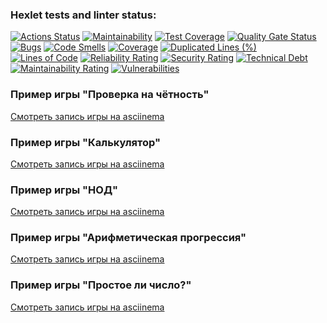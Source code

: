 ### Hexlet tests and linter status:
[![Actions Status](https://github.com/Edmon86/frontend-project-44/actions/workflows/hexlet-check.yml/badge.svg)](https://github.com/Edmon86/frontend-project-44/actions)
[![Maintainability](https://api.codeclimate.com/v1/badges/3586ef4e66996dc20e98/maintainability)](https://codeclimate.com/github/Edmon86/frontend-project-44/maintainability)
[![Test Coverage](https://api.codeclimate.com/v1/badges/3586ef4e66996dc20e98/test_coverage)](https://codeclimate.com/github/Edmon86/frontend-project-44/test_coverage)
[![Quality Gate Status](https://sonarcloud.io/api/project_badges/measure?project=Edmon86_frontend-project-44&metric=alert_status)](https://sonarcloud.io/summary/new_code?id=Edmon86_frontend-project-44)
[![Bugs](https://sonarcloud.io/api/project_badges/measure?project=Edmon86_frontend-project-44&metric=bugs)](https://sonarcloud.io/summary/new_code?id=Edmon86_frontend-project-44)
[![Code Smells](https://sonarcloud.io/api/project_badges/measure?project=Edmon86_frontend-project-44&metric=code_smells)](https://sonarcloud.io/summary/new_code?id=Edmon86_frontend-project-44)
[![Coverage](https://sonarcloud.io/api/project_badges/measure?project=Edmon86_frontend-project-44&metric=coverage)](https://sonarcloud.io/summary/new_code?id=Edmon86_frontend-project-44)
[![Duplicated Lines (%)](https://sonarcloud.io/api/project_badges/measure?project=Edmon86_frontend-project-44&metric=duplicated_lines_density)](https://sonarcloud.io/summary/new_code?id=Edmon86_frontend-project-44)
[![Lines of Code](https://sonarcloud.io/api/project_badges/measure?project=Edmon86_frontend-project-44&metric=ncloc)](https://sonarcloud.io/summary/new_code?id=Edmon86_frontend-project-44)
[![Reliability Rating](https://sonarcloud.io/api/project_badges/measure?project=Edmon86_frontend-project-44&metric=reliability_rating)](https://sonarcloud.io/summary/new_code?id=Edmon86_frontend-project-44)
[![Security Rating](https://sonarcloud.io/api/project_badges/measure?project=Edmon86_frontend-project-44&metric=security_rating)](https://sonarcloud.io/summary/new_code?id=Edmon86_frontend-project-44)
[![Technical Debt](https://sonarcloud.io/api/project_badges/measure?project=Edmon86_frontend-project-44&metric=sqale_index)](https://sonarcloud.io/summary/new_code?id=Edmon86_frontend-project-44)
[![Maintainability Rating](https://sonarcloud.io/api/project_badges/measure?project=Edmon86_frontend-project-44&metric=sqale_rating)](https://sonarcloud.io/summary/new_code?id=Edmon86_frontend-project-44)
[![Vulnerabilities](https://sonarcloud.io/api/project_badges/measure?project=Edmon86_frontend-project-44&metric=vulnerabilities)](https://sonarcloud.io/summary/new_code?id=Edmon86_frontend-project-44)
### Пример игры "Проверка на чётность"
[Смотреть запись игры на asciinema](https://asciinema.org/a/YgC4mDM9jDuYPxgmnq4wE1E3z)
### Пример игры "Калькулятор" 
[Смотреть запись игры на asciinema](https://asciinema.org/a/4dUTaMA964ACeo2KwFWL61kMF)
### Пример игры "НОД"
[Смотреть запись игры на asciinema](https://asciinema.org/a/Tj8oRwXNyqulSLa7S6gMgmka4)
### Пример игры "Арифметическая прогрессия"
[Смотреть запись игры на asciinema](https://asciinema.org/a/vcH0493SNObTCVb0k2pet9NBq)
### Пример игры "Простое ли число?"
[Смотреть запись игры на asciinema](https://asciinema.org/a/uJNyaOwgMzu4rz7quntZJEBTO)
